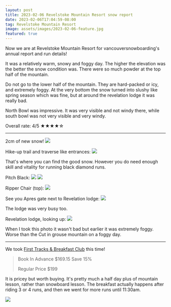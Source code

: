 ```yaml
---
layout: post
title: 2023-02-06 Revelstoke Mountain Resort snow report
date: 2023-02-06T17:04:59-08:00
tag: Revelstoke Mountain Resort
image: assets/images/2023-02-06-feature.jpg
featured: true
---
```


Now we are at Revelstoke Mountain Resort for vancouversnowboarding's annual report and run details!

It was a relatively warm, snowy and foggy day. The higher the elevation was the better the snow condition was. There were so much powder at the top half of the mountain.

Do not go to the lower half of the mountain. They are hard-packed or icy, and extremely foggy. At the very bottom the snow turned into slushy like spring season which was fine, but at around the revelation lodge it was really bad.

North Bowl was impressive. It was very visible and not windy there, while south bowl was not very visible and very windy.

Overall rate: 4/5 ★★★★☆

---
2cm of new snow!
![](/assets/images/2023-02-06-2cm-new-snow.jpg)

Hike-up trail and traverse like entrances:
![](/assets/images/2023-02-06-signboard.jpg)

That's where you can find the good snow. However you do need enough skill and vitality for running black diamond runs.

Pitch Black:
![](/assets/images/2023-02-06-pitch-black.jpg)
![](/assets/images/2023-02-06-pitch-black-2.jpg)

Ripper Chair (top):
![](/assets/images/2023-02-06-ripper-chair-top.jpg)

See you Apres gate next to Revelation lodge:
![](/assets/images/2023-02-06-see-you-apres.jpg)

The lodge was very busy too.

Revelation lodge, looking up:
![](/assets/images/2023-02-06-revelation-lodge-looking-up.jpg)

When I took this photo it wasn't bad but earlier it was extremely foggy. Worse than the Cut in grouse mountain on a foggy day.

---

We took [First Tracks & Breakfast Club](https://www.revelstokemountainresort.com/lessons/breakfast-club/) this time!

> Book In Advance
> $169.15 Save 15%
>
> Regular Price
> $199

It is pricey but worth buying. It's pretty much a half day plus of mountain lesson, rather than snowboard lesson. The breakfast actually happens after riding 3 or 4 runs, and then we went for more runs until 11:30am.


![](/assets/images/2023-02-06-breakfast-wrap.jpg)
